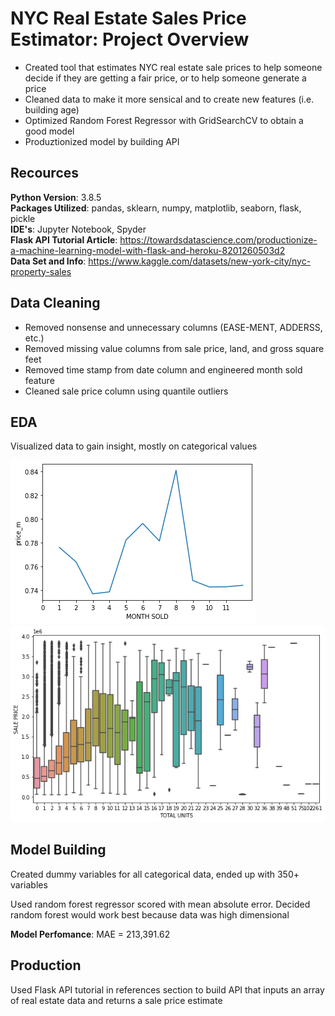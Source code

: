 # NYC Real Estate Sales Price Estimator: Project Overview
* Created tool that estimates NYC real estate sale prices to help someone decide if they are getting a fair price, or to help someone generate a price
* Cleaned data to make it more sensical and to create new features (i.e. building age)
* Optimized Random Forest Regressor with GridSearchCV to obtain a good model 
* Produztionized model by building API

## Recources 
**Python Version**: 3.8.5\
**Packages Utilized**: pandas, sklearn, numpy, matplotlib, seaborn, flask, pickle\
**IDE's**: Jupyter Notebook, Spyder\
**Flask API Tutorial Article**: https://towardsdatascience.com/productionize-a-machine-learning-model-with-flask-and-heroku-8201260503d2 \
**Data Set and Info**: https://www.kaggle.com/datasets/new-york-city/nyc-property-sales

## Data Cleaning
* Removed nonsense and unnecessary columns (EASE-MENT, ADDERSS, etc.)
* Removed missing value columns from sale price, land, and gross square feet
* Removed time stamp from date column and engineered month sold feature
* Cleaned sale price column using quantile outliers

## EDA
Visualized data to gain insight, mostly on categorical values

![alt text](https://github.com/robbyhooker/ds_nyc_apartments/raw/master/month_vs_price.png)
![alt text](https://github.com/robbyhooker/ds_nyc_apartments/raw/master/unit_vs_price.png)

## Model Building
Created dummy variables for all categorical data, ended up with 350+ variables

Used random forest regressor scored with mean absolute error. Decided random forest would work best because data was high dimensional

**Model Perfomance**: MAE = 213,391.62

## Production
Used Flask API tutorial in references section to build API that inputs an array of real estate data and returns a sale price estimate
